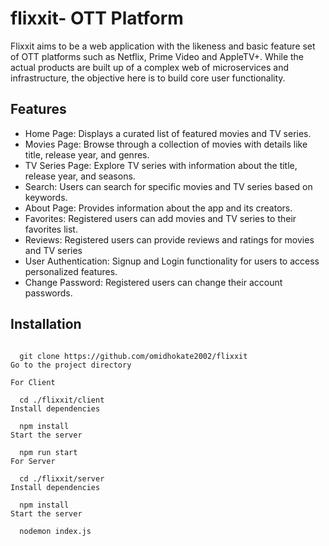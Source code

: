 # flixxit- OTT Platform 

Flixxit aims to be a web application with the likeness and basic feature set of OTT platforms such as Netflix, Prime Video and AppleTV+. While the actual products are built up of a complex web of microservices and infrastructure, the objective here is to build core user functionality.

## Features
- Home Page: Displays a curated list of featured movies and TV series.
- Movies Page: Browse through a collection of movies with details like title, release year, and genres.
- TV Series Page: Explore TV series with information about the title, release year, and seasons.
- Search: Users can search for specific movies and TV series based on keywords.
- About Page: Provides information about the app and its creators.
- Favorites: Registered users can add movies and TV series to their favorites list.
- Reviews: Registered users can provide reviews and ratings for movies and TV series
- User Authentication: Signup and Login functionality for users to access personalized features.
- Change Password: Registered users can change their account passwords.

## Installation
```Clone the project

  git clone https://github.com/omidhokate2002/flixxit
Go to the project directory

For Client

  cd ./flixxit/client
Install dependencies

  npm install
Start the server

  npm run start
For Server

  cd ./flixxit/server
Install dependencies

  npm install
Start the server

  nodemon index.js
